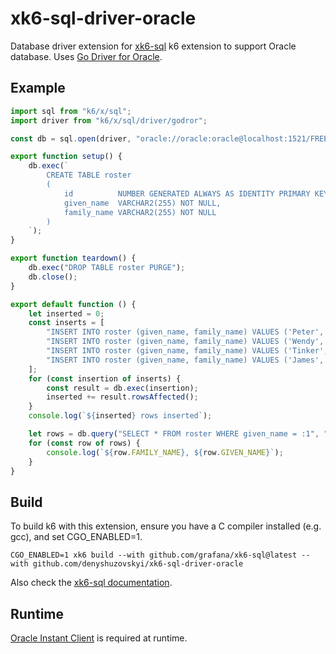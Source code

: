 # xk6-sql-driver-oracle

Database driver extension for [xk6-sql](https://github.com/grafana/xk6-sql) k6 extension to support Oracle database. 
Uses [Go Driver for Oracle](https://github.com/godror/godror).

## Example

```JavaScript file=examples/example.js
import sql from "k6/x/sql";
import driver from "k6/x/sql/driver/godror";

const db = sql.open(driver, "oracle://oracle:oracle@localhost:1521/FREEPDB1");

export function setup() {
    db.exec(`
        CREATE TABLE roster
        (
            id          NUMBER GENERATED ALWAYS AS IDENTITY PRIMARY KEY,
            given_name  VARCHAR2(255) NOT NULL,
            family_name VARCHAR2(255) NOT NULL
        )
    `);
}

export function teardown() {
    db.exec("DROP TABLE roster PURGE");
    db.close();
}

export default function () {
    let inserted = 0;
    const inserts = [
        "INSERT INTO roster (given_name, family_name) VALUES ('Peter', 'Pan')",
        "INSERT INTO roster (given_name, family_name) VALUES ('Wendy', 'Darling')",
        "INSERT INTO roster (given_name, family_name) VALUES ('Tinker', 'Bell')",
        "INSERT INTO roster (given_name, family_name) VALUES ('James', 'Hook')",
    ];
    for (const insertion of inserts) {
        const result = db.exec(insertion);
        inserted += result.rowsAffected();
    }
    console.log(`${inserted} rows inserted`);

    let rows = db.query("SELECT * FROM roster WHERE given_name = :1", "Peter");
    for (const row of rows) {
        console.log(`${row.FAMILY_NAME}, ${row.GIVEN_NAME}`);
    }
}
```

## Build
To build k6 with this extension,  ensure you have a C compiler installed (e.g. gcc), and set CGO_ENABLED=1.
```shell
CGO_ENABLED=1 xk6 build --with github.com/grafana/xk6-sql@latest --with github.com/denyshuzovskyi/xk6-sql-driver-oracle
```
Also check the [xk6-sql documentation](https://github.com/grafana/xk6-sql).

## Runtime
[Oracle Instant Client](https://www.oracle.com/database/technologies/instant-client/downloads.html) is required at runtime.
